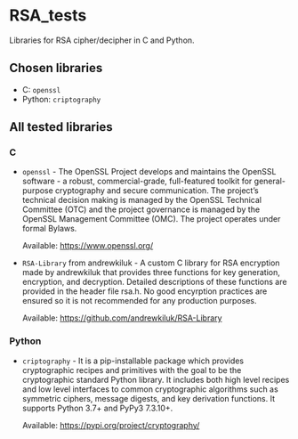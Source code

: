 # RSA_tests
Libraries for RSA cipher/decipher in C and Python.

## Chosen libraries
- C: `openssl`
- Python: `criptography`


## All tested libraries

### C
- `openssl` - The OpenSSL Project develops and maintains the OpenSSL software - a robust, commercial-grade, full-featured toolkit for general-purpose cryptography and secure communication. The project’s technical decision making is managed by the OpenSSL Technical Committee (OTC) and the project governance is managed by the OpenSSL Management Committee (OMC). The project operates under formal Bylaws.

  Available: https://www.openssl.org/

- `RSA-Library` from andrewkiluk - A custom C library for RSA encryption made by andrewkiluk that provides three functions for key generation, encryption, and decryption. Detailed descriptions of these functions are provided in the header file rsa.h. No good encyrption practices are ensured so it is not recommended for any production purposes.

  Available: https://github.com/andrewkiluk/RSA-Library


### Python
- `criptography` - It is a pip-installable package which provides cryptographic recipes and primitives with the goal to be the cryptographic standard Python library. It includes both high level recipes and low level interfaces to common cryptographic algorithms such as symmetric ciphers, message digests, and key derivation functions. It supports Python 3.7+ and PyPy3 7.3.10+.

  Available: https://pypi.org/project/cryptography/

